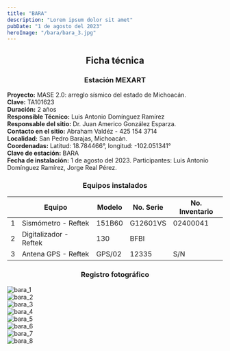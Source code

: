 ```yaml
---
title: "BARA"
description: "Lorem ipsum dolor sit amet"
pubDate: "1 de agosto del 2023"
heroImage: "/bara/bara_3.jpg"
---
```


<div align="center">

## Ficha técnica

### Estación MEXART

</div>

**Proyecto:** MASE 2.0: arreglo sísmico del estado de Michoacán.  
**Clave:** TA101623  
**Duración:** 2 años  
**Responsible Técnico:** Luis Antonio Domínguez Ramírez  
**Responsable del sitio:** Dr. Juan Americo González Esparza.  
**Contacto en el sitio:** Abraham Valdéz - 425 154 3714  
**Localidad:** San Pedro Barajas, Michoacán.  
**Coordenadas:** Latitud: 18.784466°, longitud: -102.051341°  
**Clave de estación:** BARA  
**Fecha de instalación:** 1 de agosto del 2023. Participantes: Luis Antonio Domínguez Ramírez, Jorge Real Pérez.

<div align="center">

### Equipos instalados

</div>

|     | Equipo                 | Modelo | No. Serie | No. Inventario |
| --- | ---------------------- | ------ | --------- | -------------- |
| 1   | Sismómetro - Reftek    | 151B60 | G12601VS  | 02400041       |
| 2   | Digitalizador - Reftek | 130    | BFBI      |                |
| 3   | Antena GPS - Reftek    | GPS/02 | 12335     | S/N            |

<div align="center">

### Registro fotográfico

</div>

![bara_1](/public/bara/bara_1.jpg)  
![bara_2](/public/bara/bara_2.jpg)  
![bara_3](/public/bara/bara_3.jpg)  
![bara_4](/public/bara/bara_4.jpg)  
![bara_5](/public/bara/bara_5.jpg)  
![bara_6](/public/bara/bara_6.jpg)  
![bara_7](/public/bara/bara_7.jpg)  
![bara_8](/public/bara/bara_8.jpg)
